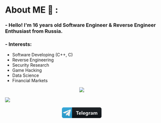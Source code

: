 # About ME 💬 :

### - Hello! I'm 16 years old Software Engineer & Reverse Engineer Enthusiast from Russia.

### - Interests:

- Software Developing (C++, C)
- Reverse Engineering
- Security Research
- Game Hacking
- Data Science
- Financial Markets

<p align="center" >  
<img  src="https://github-readme-streak-stats.herokuapp.com/?user=eastonn&theme=highcontrast"/>
</p>

![](https://komarev.com/ghpvc/?username=eastonn&label=%E2%9D%A4%EF%B8%8F&color=000000&style=flat)

<p align="center">
 <a href="https://t.me/Easton21" align="center">
   <img align="center" alt="Telegram" width="130" hight="100" src="https://github.com/Eastonn/Eastonn/blob/master/assets/icons/telegram.png" />
 </a>
</p>
